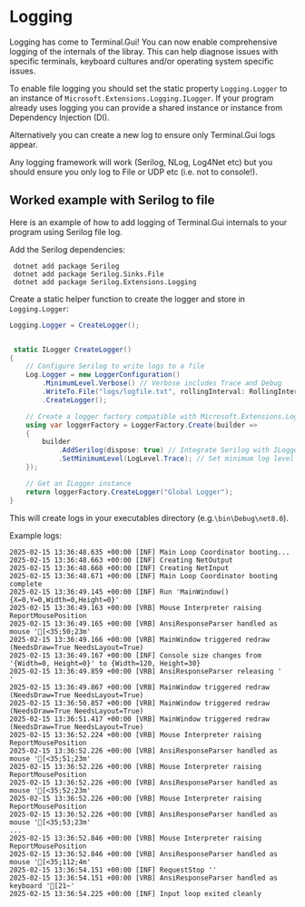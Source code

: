 # Logging

Logging has come to Terminal.Gui! You can now enable comprehensive logging of the internals of the libray. This can help diagnose issues with specific terminals, keyboard cultures and/or operating system specific issues.

To enable file logging you should set the static property `Logging.Logger` to an instance of `Microsoft.Extensions.Logging.ILogger`.  If your program already uses logging you can provide a shared instance or instance from Dependency Injection (DI).

Alternatively you can create a new log to ensure only Terminal.Gui logs appear.

Any logging framework will work  (Serilog, NLog, Log4Net etc) but you should ensure you only log to File or UDP etc (i.e. not to console!).

## Worked example with Serilog to file

Here is an example of how to add logging of Terminal.Gui internals to your program using Serilog file log.

Add the Serilog dependencies:

```
 dotnet add package Serilog
 dotnet add package Serilog.Sinks.File
 dotnet add package Serilog.Extensions.Logging 
```

Create a static helper function to create the logger and store in `Logging.Logger`:

```csharp
Logging.Logger = CreateLogger();


 static ILogger CreateLogger()
{
    // Configure Serilog to write logs to a file
    Log.Logger = new LoggerConfiguration()
        .MinimumLevel.Verbose() // Verbose includes Trace and Debug
        .WriteTo.File("logs/logfile.txt", rollingInterval: RollingInterval.Day)
        .CreateLogger();

    // Create a logger factory compatible with Microsoft.Extensions.Logging
    using var loggerFactory = LoggerFactory.Create(builder =>
    {
        builder
            .AddSerilog(dispose: true) // Integrate Serilog with ILogger
            .SetMinimumLevel(LogLevel.Trace); // Set minimum log level
    });

    // Get an ILogger instance
    return loggerFactory.CreateLogger("Global Logger");
}
```

This will create logs in your executables directory (e.g.`\bin\Debug\net8.0`).

Example logs:
```
2025-02-15 13:36:48.635 +00:00 [INF] Main Loop Coordinator booting...
2025-02-15 13:36:48.663 +00:00 [INF] Creating NetOutput
2025-02-15 13:36:48.668 +00:00 [INF] Creating NetInput
2025-02-15 13:36:48.671 +00:00 [INF] Main Loop Coordinator booting complete
2025-02-15 13:36:49.145 +00:00 [INF] Run 'MainWindow(){X=0,Y=0,Width=0,Height=0}'
2025-02-15 13:36:49.163 +00:00 [VRB] Mouse Interpreter raising ReportMousePosition
2025-02-15 13:36:49.165 +00:00 [VRB] AnsiResponseParser handled as mouse '[<35;50;23m'
2025-02-15 13:36:49.166 +00:00 [VRB] MainWindow triggered redraw (NeedsDraw=True NeedsLayout=True) 
2025-02-15 13:36:49.167 +00:00 [INF] Console size changes from '{Width=0, Height=0}' to {Width=120, Height=30}
2025-02-15 13:36:49.859 +00:00 [VRB] AnsiResponseParser releasing '
'
2025-02-15 13:36:49.867 +00:00 [VRB] MainWindow triggered redraw (NeedsDraw=True NeedsLayout=True) 
2025-02-15 13:36:50.857 +00:00 [VRB] MainWindow triggered redraw (NeedsDraw=True NeedsLayout=True) 
2025-02-15 13:36:51.417 +00:00 [VRB] MainWindow triggered redraw (NeedsDraw=True NeedsLayout=True) 
2025-02-15 13:36:52.224 +00:00 [VRB] Mouse Interpreter raising ReportMousePosition
2025-02-15 13:36:52.226 +00:00 [VRB] AnsiResponseParser handled as mouse '[<35;51;23m'
2025-02-15 13:36:52.226 +00:00 [VRB] Mouse Interpreter raising ReportMousePosition
2025-02-15 13:36:52.226 +00:00 [VRB] AnsiResponseParser handled as mouse '[<35;52;23m'
2025-02-15 13:36:52.226 +00:00 [VRB] Mouse Interpreter raising ReportMousePosition
2025-02-15 13:36:52.226 +00:00 [VRB] AnsiResponseParser handled as mouse '[<35;53;23m'
...
2025-02-15 13:36:52.846 +00:00 [VRB] Mouse Interpreter raising ReportMousePosition
2025-02-15 13:36:52.846 +00:00 [VRB] AnsiResponseParser handled as mouse '[<35;112;4m'
2025-02-15 13:36:54.151 +00:00 [INF] RequestStop ''
2025-02-15 13:36:54.151 +00:00 [VRB] AnsiResponseParser handled as keyboard '[21~'
2025-02-15 13:36:54.225 +00:00 [INF] Input loop exited cleanly
```